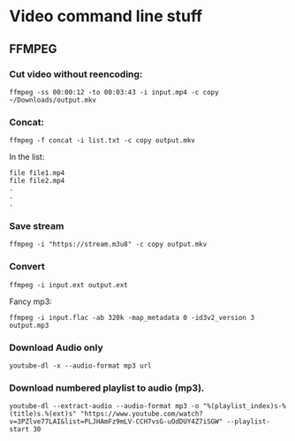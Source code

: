 # Video command line stuff

## FFMPEG

### Cut video without reencoding:

`ffmpeg -ss 00:00:12 -to 00:03:43 -i input.mp4 -c copy ~/Downloads/output.mkv`

### Concat:

`ffmpeg -f concat -i list.txt -c copy output.mkv`

In the list:

```
file file1.mp4
file file2.mp4
.
.
.
```

### Save stream

```
ffmpeg -i "https://stream.m3u8" -c copy output.mkv

```

### Convert

```
ffmpeg -i input.ext output.ext
```

Fancy mp3:

```
ffmpeg -i input.flac -ab 320k -map_metadata 0 -id3v2_version 3 output.mp3
```

### Download Audio only

```
youtube-dl -x --audio-format mp3 url
```

### Download numbered playlist to audio (mp3).

```
youtube-dl --extract-audio --audio-format mp3 -o "%(playlist_index)s-%(title)s.%(ext)s" "https://www.youtube.com/watch?v=3PZlve77LAI&list=PLJHAmFz9mLV-CCH7vsG-uOdDUY4Z7iSGW" --playlist-start 30
```
